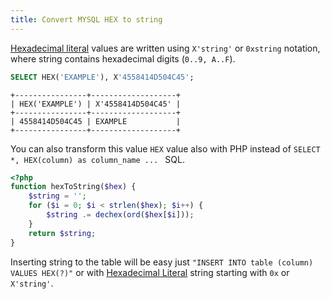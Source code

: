 ```yaml
---
title: Convert MYSQL HEX to string
---
```


[Hexadecimal literal](https://dev.mysql.com/doc/refman/8.0/en/hexadecimal-literals.html) values are
written using `X'string'` or `0xstring` notation, where string contains hexadecimal digits (`0..9, A..F`).

```sql
SELECT HEX('EXAMPLE'), X'4558414D504C45';
```

```text
+----------------+-------------------+
| HEX('EXAMPLE') | X'4558414D504C45' |
+----------------+-------------------+
| 4558414D504C45 | EXAMPLE           |
+----------------+-------------------+
```

You can also transform this value `HEX` value also with PHP instead of `SELECT *, HEX(column) as column_name ... ` SQL.

```php
<?php
function hexToString($hex) {
	$string = '';
	for ($i = 0; $i < strlen($hex); $i++) {
		$string .= dechex(ord($hex[$i]));
	}
	return $string;
}
```

Inserting string to the table will be easy just `"INSERT INTO table (column) VALUES HEX(?)"` or with [Hexadecimal Literal](https://dev.mysql.com/doc/refman/8.0/en/hexadecimal-literals.html) string starting with `0x` or `X'string'`.
